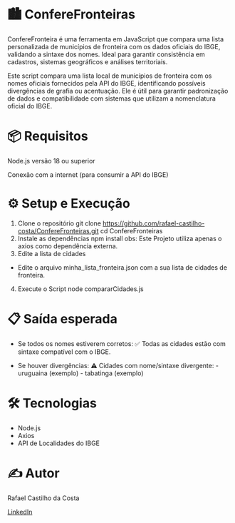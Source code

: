 # 🏙️ ConfereFronteiras
ConfereFronteira é uma ferramenta em JavaScript que compara uma lista personalizada de municípios de fronteira com os dados oficiais do IBGE, validando a sintaxe dos nomes. Ideal para garantir consistência em cadastros, sistemas geográficos e análises territoriais.

Este script compara uma lista local de municípios de fronteira com os nomes oficiais fornecidos pela API do IBGE, identificando possíveis divergências de grafia ou acentuação. Ele é útil para garantir padronização de dados e compatibilidade com sistemas que utilizam a nomenclatura oficial do IBGE.

# 📦 Requisitos
Node.js versão 18 ou superior

Conexão com a internet (para consumir a API do IBGE)

# ⚙️ Setup e Execução
1. Clone o repositório
  git clone https://github.com/rafael-castilho-costa/ConfereFronteiras.git
  cd ConfereFronteiras
2. Instale as dependências
  npm install
obs: Este Projeto utiliza apenas o axios como dependência externa.
3. Edite a lista de cidades
  - Edite o arquivo minha_lista_fronteira.json com a sua lista de cidades de fronteira.
4. Execute o Script
  node compararCidades.js

# 📋 Saída esperada
* Se todos os nomes estiverem corretos:
    ✅ Todas as cidades estão com sintaxe compatível com o IBGE.

* Se houver divergências:
    ⚠️ Cidades com nome/sintaxe divergente:
        - uruguaina (exemplo)
        - tabatinga (exemplo)


# 🛠 Tecnologias
- Node.js
- Axios
- API de Localidades do IBGE

# ✍️ Autor
Rafael Castilho da Costa

[LinkedIn](https://www.linkedin.com/in/rafael-castilho-182781186/)
